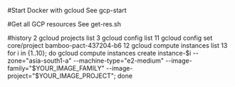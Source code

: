#Start Docker with gcloud
See gcp-start

#Get all GCP resources
See get-res.sh

#history
    2  gcloud projects list
    3  gcloud config list
   11  gcloud config set core/project  bamboo-pact-437204-b6
   12  gcloud compute instances list
   13  for i in {1..10}; do   gcloud compute instances create instance-$i     --zone="asia-south1-a"     --machine-type="e2-medium"     --image-family="$YOUR_IMAGE_FAMILY"     --image-project="$YOUR_IMAGE_PROJECT"; done
